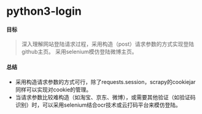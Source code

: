 # python3-login
#### 目标
>深入理解网站登陆请求过程，采用构造（post）请求参数的方式实现登陆github主页。
>采用selenium模仿登陆微博主页。

#### 总结
* 采用构造请求参数的方式可行，除了requests.session，scrapy的cookiejar同样可以实现对cookie的管理。
* 当请求参数比较难构造（如淘宝、京东、微博），或需要其他验证（如验证码识别）时，可以采用selenium结合ocr技术或云打码平台来模仿登陆。
